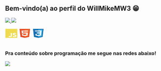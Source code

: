 ## Bem-vindo(a) ao perfil do WillMikeMW3 😁

<div>
  <a href="https://github.com/willmikemw3">
    <img height="150px" src="https://github-readme-stats.vercel.app/api?username=willmikemw3&show_icons=true&theme=tokyonight&include_all_commits=true&count_private=true"/>
    <img height="150px" src="https://github-readme-stats.vercel.app/api/top-langs/?username=willmikemw3&layout=compact&langs_count=6&theme=tokyonight"/>
  </a>
</div>
    
<div style="display: inline_block"><br>
  <img align="center" alt="Js" height="30" width="40" src="https://raw.githubusercontent.com/devicons/devicon/master/icons/javascript/javascript-plain.svg">
  <img align="center" alt="HTML" height="30" width="40" src="https://raw.githubusercontent.com/devicons/devicon/master/icons/html5/html5-original.svg">
  <img align="center" alt="CSS" height="30" width="40" src="https://raw.githubusercontent.com/devicons/devicon/master/icons/css3/css3-original.svg">
</div>
 
<br>
 
### Pra conteúdo sobre programação me segue nas redes abaixo!
 
<div>

  <a href="https://www.linkedin.com/in/michael-william-83b056321/" target="_blank"><img src="https://img.shields.io/badge/-LinkedIn-%230077B5?style=for-the-badge&logo=linkedin&logoColor=white" target="_blank"></a>
</div>

